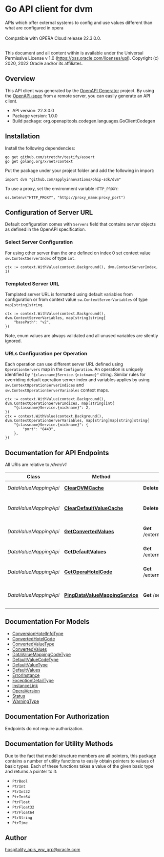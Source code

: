# Go API client for dvm

APIs which offer external systems to config and use values different than what are configured in opera<br /><br /> Compatible with OPERA Cloud release 22.3.0.0.<br /><br /><p> This document and all content within is available under the Universal Permissive License v 1.0 (https://oss.oracle.com/licenses/upl). Copyright (c) 2020, 2022 Oracle and/or its affiliates.</p>

## Overview
This API client was generated by the [OpenAPI Generator](https://openapi-generator.tech) project.  By using the [OpenAPI-spec](https://www.openapis.org/) from a remote server, you can easily generate an API client.

- API version: 22.3.0.0
- Package version: 1.0.0
- Build package: org.openapitools.codegen.languages.GoClientCodegen

## Installation

Install the following dependencies:

```shell
go get github.com/stretchr/testify/assert
go get golang.org/x/net/context
```

Put the package under your project folder and add the following in import:

```golang
import dvm "github.com/applyinnovations/ohip-sdk/dvm"
```

To use a proxy, set the environment variable `HTTP_PROXY`:

```golang
os.Setenv("HTTP_PROXY", "http://proxy_name:proxy_port")
```

## Configuration of Server URL

Default configuration comes with `Servers` field that contains server objects as defined in the OpenAPI specification.

### Select Server Configuration

For using other server than the one defined on index 0 set context value `sw.ContextServerIndex` of type `int`.

```golang
ctx := context.WithValue(context.Background(), dvm.ContextServerIndex, 1)
```

### Templated Server URL

Templated server URL is formatted using default variables from configuration or from context value `sw.ContextServerVariables` of type `map[string]string`.

```golang
ctx := context.WithValue(context.Background(), dvm.ContextServerVariables, map[string]string{
	"basePath": "v2",
})
```

Note, enum values are always validated and all unused variables are silently ignored.

### URLs Configuration per Operation

Each operation can use different server URL defined using `OperationServers` map in the `Configuration`.
An operation is uniquely identified by `"{classname}Service.{nickname}"` string.
Similar rules for overriding default operation server index and variables applies by using `sw.ContextOperationServerIndices` and `sw.ContextOperationServerVariables` context maps.

```golang
ctx := context.WithValue(context.Background(), dvm.ContextOperationServerIndices, map[string]int{
	"{classname}Service.{nickname}": 2,
})
ctx = context.WithValue(context.Background(), dvm.ContextOperationServerVariables, map[string]map[string]string{
	"{classname}Service.{nickname}": {
		"port": "8443",
	},
})
```

## Documentation for API Endpoints

All URIs are relative to */dvm/v1*

Class | Method | HTTP request | Description
------------ | ------------- | ------------- | -------------
*DataValueMappingApi* | [**ClearDVMCache**](docs/DataValueMappingApi.md#cleardvmcache) | **Delete** /services/datavaluemapping/cache | Clear DVM Cache
*DataValueMappingApi* | [**ClearDefaultValueCache**](docs/DataValueMappingApi.md#cleardefaultvaluecache) | **Delete** /services/datavaluemapping/defaultValueCache | Clear Default Value Cache
*DataValueMappingApi* | [**GetConvertedValues**](docs/DataValueMappingApi.md#getconvertedvalues) | **Get** /externalSystems/{extSystemCode}/hotels/{operaHotelId}/convertedValues | Fetch Converted Values
*DataValueMappingApi* | [**GetDefaultValues**](docs/DataValueMappingApi.md#getdefaultvalues) | **Get** /externalSystems/{extSystemCode}/hotels/{operaHotelId}/defaultValues | Fetch Default values
*DataValueMappingApi* | [**GetOperaHotelCode**](docs/DataValueMappingApi.md#getoperahotelcode) | **Get** /externalSystems/{extSystemCode}/hotels/{externalHotelId}/conversions | Fetch Converted Hotel Code
*DataValueMappingApi* | [**PingDataValueMappingService**](docs/DataValueMappingApi.md#pingdatavaluemappingservice) | **Get** /services/datavaluemapping/status | ping Data Value Mapping Service


## Documentation For Models

 - [ConversionHotelInfoType](docs/ConversionHotelInfoType.md)
 - [ConvertedHotelCode](docs/ConvertedHotelCode.md)
 - [ConvertedValueType](docs/ConvertedValueType.md)
 - [ConvertedValues](docs/ConvertedValues.md)
 - [DataValueMappingCodeType](docs/DataValueMappingCodeType.md)
 - [DefaultValueCodeType](docs/DefaultValueCodeType.md)
 - [DefaultValueType](docs/DefaultValueType.md)
 - [DefaultValues](docs/DefaultValues.md)
 - [ErrorInstance](docs/ErrorInstance.md)
 - [ExceptionDetailType](docs/ExceptionDetailType.md)
 - [InstanceLink](docs/InstanceLink.md)
 - [OperaVersion](docs/OperaVersion.md)
 - [Status](docs/Status.md)
 - [WarningType](docs/WarningType.md)


## Documentation For Authorization

Endpoints do not require authorization.


## Documentation for Utility Methods

Due to the fact that model structure members are all pointers, this package contains
a number of utility functions to easily obtain pointers to values of basic types.
Each of these functions takes a value of the given basic type and returns a pointer to it:

* `PtrBool`
* `PtrInt`
* `PtrInt32`
* `PtrInt64`
* `PtrFloat`
* `PtrFloat32`
* `PtrFloat64`
* `PtrString`
* `PtrTime`

## Author

hospitality_apis_ww_grp@oracle.com

